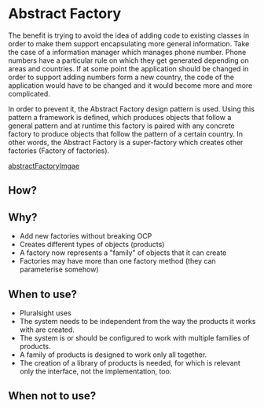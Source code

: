 # Abstract Factory

The benefit is trying to avoid the idea of adding code to existing classes in order to make them support encapsulating more general information. 
Take the case of a information manager which manages phone number. Phone numbers have a particular rule on which they get generated depending on areas and countries. 
If at some point the application should be changed in order to support adding numbers form a new country, the code of the application would have to be changed and it would become more and more complicated.

In order to prevent it, the Abstract Factory design pattern is used. Using this pattern a framework is defined, which produces objects that follow a general pattern and at runtime this factory is paired with any concrete factory to produce objects that follow the pattern of a certain country. 
In other words, the Abstract Factory is a super-factory which creates other factories (Factory of factories).

[abstractFactoryImgae](./abstract-factory-pattern.png)

## How?

## Why?
* Add new factories without breaking OCP 
* Creates different types of objects  (products) 
* A factory now represents a "family" of objects that it can create
* Factories may have more than one factory method (they can parameterise somehow)

## When to use? 
* Pluralsight uses 
* The system needs to be independent from the way the products it works with are created.
* The system is or should be configured to work with multiple families of products.
* A family of products is designed to work only all together.
* The creation of a library of products is needed, for which is relevant only the interface, not the implementation, too.

## When not to use? 



